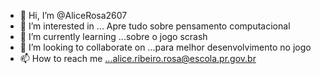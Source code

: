 - 👋 Hi, I’m @AliceRosa2607
- 👀 I’m interested in ... Apre tudo sobre pensamento computacional
- 🌱 I’m currently learning ...sobre o jogo scrash
- 💞️ I’m looking to collaborate on ...para melhor desenvolvimento no jogo
- 📫 How to reach me ...alice.ribeiro.rosa@escola.pr.gov.br

<!---
AliceRosa2607/AliceRosa2607 is a ✨ special ✨ repository because its `README.md` (this file) appears on your GitHub profile.
You can click the Preview link to take a look at your changes.
--->
